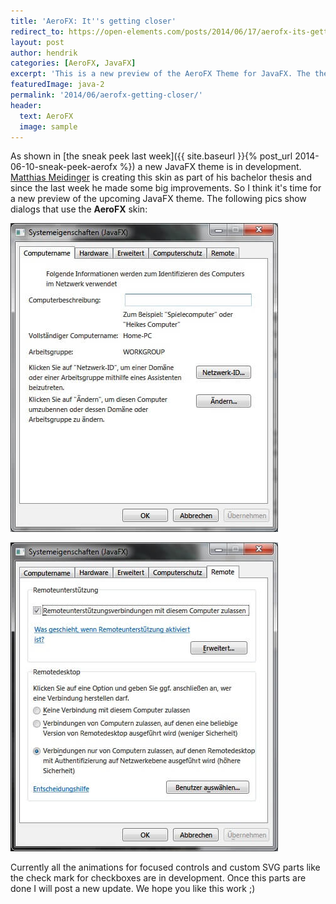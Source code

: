 ```yaml
---
title: 'AeroFX: It''s getting closer'
redirect_to: https://open-elements.com/posts/2014/06/17/aerofx-its-getting-closer/
layout: post
author: hendrik
categories: [AeroFX, JavaFX]
excerpt: 'This is a new preview of the AeroFX Theme for JavaFX. The theme creates a native look and feel for JavaFX applications on Windows.'
featuredImage: java-2
permalink: '2014/06/aerofx-getting-closer/'
header:
  text: AeroFX
  image: sample
---
```

As shown in [the sneak peek last week]({{ site.baseurl }}{% post_url 2014-06-10-sneak-peek-aerofx %}) a new JavaFX theme is in development. [Matthias Meidinger](http://sigpwr.de) is creating this skin as part of his bachelor thesis and since the last week he made some big improvements. So I think it's time for a new preview of the upcoming JavaFX theme. The following pics show dialogs that use the __AeroFX__ skin:

![1](/assets/posts/guigarage-legacy/j1.jpg)

![5](/assets/posts/guigarage-legacy/j5.jpg)

Currently all the animations for focused controls and custom SVG parts like the check mark for checkboxes are in development. Once this parts are done I will post a new update. We hope you like this work ;)
